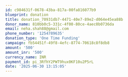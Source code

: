 ```yaml
---
id: c984631f-0678-43ba-817a-00fa816077b9
blueprint: donation
title: donation_70931db7-4471-40e7-89e2-d064e45ea88b
donor_name: 810bb0c5-331c-4f00-80ce-4aec0b0736da
email: neha.shah88@gmail.com
phone_number: '1254789635'
donation_type: 'One Time Funding'
campaign: fb54451f-49f8-4efc-8774-70618c8f8db8
amount: '500'
amount_inr: '500'
currency_name: INR
payment_id: pi_3RfhY2PWT9hux0KF10u2P5rL
date: '2025-06-30 13:15:05'
---
```

